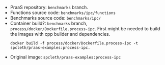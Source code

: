 

* PraaS repository: `benchmarks` branch.
* Functions source code: `benchmarks/ipc/functions`
* Benchmarks source code:  `benchmarks/ipc/`
* Container build?: `benchmarks` branch, `process/docker/Dockerfile.process-ipc`. First might be needed to build the images with cpp builder and dependencies.
  ```
  docker build -f process/docker/Dockerfile.process-ipc -t spcleth/praas-examples:process-ipc.
  ```
* Original image: `spcleth/praas-examples:process-ipc`
